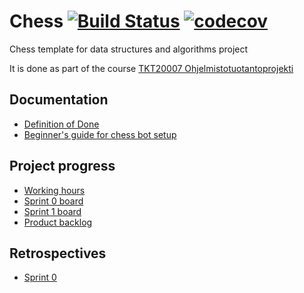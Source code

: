 # Chess [![Build Status](https://travis-ci.org/TiraLabra/chess.svg?branch=master)](https://travis-ci.org/TiraLabra/chess) [![codecov](https://codecov.io/gh/TiraLabra/chess/branch/master/graph/badge.svg)](https://codecov.io/gh/TiraLabra/chess)

Chess template for data structures and algorithms project

It is done as part of the course [TKT20007 Ohjelmistotuotantoprojekti](https://github.com/HY-TKTL/TKT20007-Ohjelmistotuotantoprojekti)



## Documentation
- [Definition of Done](https://helsinkifi-my.sharepoint.com/:w:/g/personal/strajama_ad_helsinki_fi/EQPacc0Mp4hPirx8vVx9E2cBfRAHCI4sSgrW84yxIUl_rw)
- [Beginner's guide for chess bot setup](https://github.com/TiraLabra/chess/blob/master/documentation/Beginners_guide.md)

## Project progress
- [Working hours](https://helsinkifi-my.sharepoint.com/:x:/g/personal/strajama_ad_helsinki_fi/ERPYySnLnbtLtp5ouqWf6CkB0oFQLGVaGjUu03Ro86MbFw?e=mDgJZn)
- [Sprint 0 board](https://github.com/TiraLabra/chess/projects/1)
- [Sprint 1 board](https://github.com/TiraLabra/chess/projects/2) 
- [Product backlog](https://helsinkifi-my.sharepoint.com/:x:/g/personal/strajama_ad_helsinki_fi/EeqfgrknuGlIoK0kOG8hLdIBLK_6oRckeZA5xo4XktYMtQ?e=XqQYM0)

## Retrospectives
- [Sprint 0](https://helsinkifi-my.sharepoint.com/:w:/g/personal/strajama_ad_helsinki_fi/EW-Iukf5ZxlAmc2T-9s5amUB5vUZCHvnEFUc9A9EfDx8iQ?e=pqqpnp)
